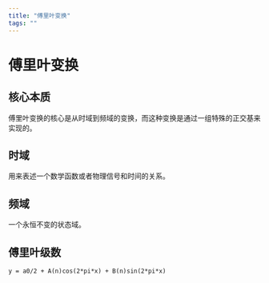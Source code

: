 ```yaml
---
title: "傅里叶变换"
tags: ""
---
```


# 傅里叶变换

## 核心本质

傅里叶变换的核心是从时域到频域的变换，而这种变换是通过一组特殊的正交基来实现的。

## 时域

用来表述一个数学函数或者物理信号和时间的关系。

## 频域

一个永恒不变的状态域。

## 傅里叶级数

    y = a0/2 + A(n)cos(2*pi*x) + B(n)sin(2*pi*x)
